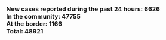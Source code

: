 ### New cases reported during the past 24 hours: 6626<br/>In the community: 47755<br/>At the border: 1166<br/>Total: 48921